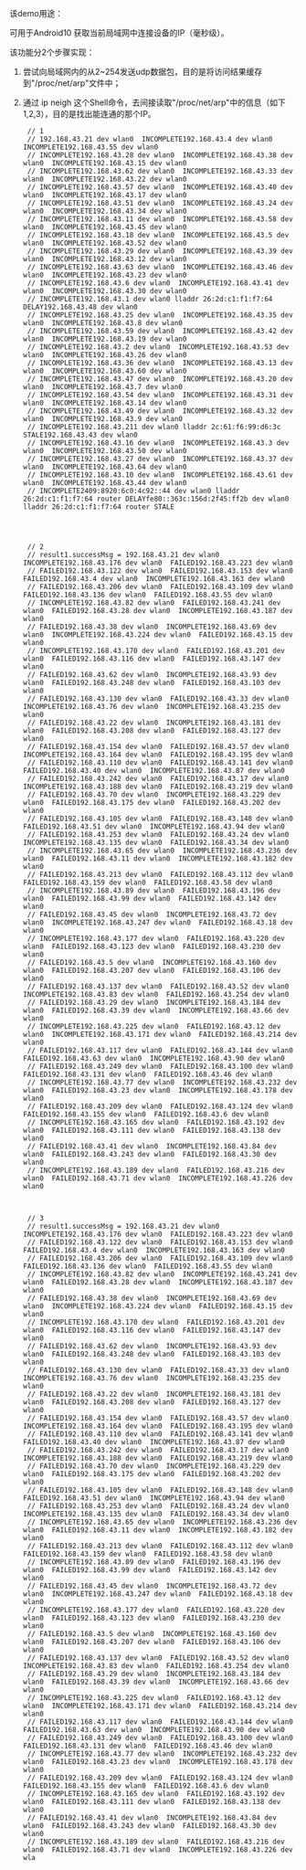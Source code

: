 该demo用途：

可用于Android10 获取当前局域网中连接设备的IP（毫秒级）。



该功能分2个步骤实现：

1. 尝试向局域网内的从2~254发送udp数据包，目的是将访问结果缓存到"/proc/net/arp"文件中；

2. 通过 ip neigh 这个Shell命令，去间接读取"/proc/net/arp"中的信息（如下1,2,3），目的是找出能连通的那个IP。

        // 1
        // 192.168.43.21 dev wlan0  INCOMPLETE192.168.43.4 dev wlan0  INCOMPLETE192.168.43.55 dev wlan0
        // INCOMPLETE192.168.43.28 dev wlan0  INCOMPLETE192.168.43.38 dev wlan0  INCOMPLETE192.168.43.15 dev wlan0
        // INCOMPLETE192.168.43.62 dev wlan0  INCOMPLETE192.168.43.33 dev wlan0  INCOMPLETE192.168.43.22 dev wlan0
        // INCOMPLETE192.168.43.57 dev wlan0  INCOMPLETE192.168.43.40 dev wlan0  INCOMPLETE192.168.43.17 dev wlan0
        // INCOMPLETE192.168.43.51 dev wlan0  INCOMPLETE192.168.43.24 dev wlan0  INCOMPLETE192.168.43.34 dev wlan0
        // INCOMPLETE192.168.43.11 dev wlan0  INCOMPLETE192.168.43.58 dev wlan0  INCOMPLETE192.168.43.45 dev wlan0
        // INCOMPLETE192.168.43.18 dev wlan0  INCOMPLETE192.168.43.5 dev wlan0  INCOMPLETE192.168.43.52 dev wlan0
        // INCOMPLETE192.168.43.29 dev wlan0  INCOMPLETE192.168.43.39 dev wlan0  INCOMPLETE192.168.43.12 dev wlan0
        // INCOMPLETE192.168.43.63 dev wlan0  INCOMPLETE192.168.43.46 dev wlan0  INCOMPLETE192.168.43.23 dev wlan0
        // INCOMPLETE192.168.43.6 dev wlan0  INCOMPLETE192.168.43.41 dev wlan0  INCOMPLETE192.168.43.30 dev wlan0
        // INCOMPLETE192.168.43.1 dev wlan0 lladdr 26:2d:c1:f1:f7:64 DELAY192.168.43.48 dev wlan0
        // INCOMPLETE192.168.43.25 dev wlan0  INCOMPLETE192.168.43.35 dev wlan0  INCOMPLETE192.168.43.8 dev wlan0
        // INCOMPLETE192.168.43.59 dev wlan0  INCOMPLETE192.168.43.42 dev wlan0  INCOMPLETE192.168.43.19 dev wlan0
        // INCOMPLETE192.168.43.2 dev wlan0  INCOMPLETE192.168.43.53 dev wlan0  INCOMPLETE192.168.43.26 dev wlan0
        // INCOMPLETE192.168.43.36 dev wlan0  INCOMPLETE192.168.43.13 dev wlan0  INCOMPLETE192.168.43.60 dev wlan0
        // INCOMPLETE192.168.43.47 dev wlan0  INCOMPLETE192.168.43.20 dev wlan0  INCOMPLETE192.168.43.7 dev wlan0
        // INCOMPLETE192.168.43.54 dev wlan0  INCOMPLETE192.168.43.31 dev wlan0  INCOMPLETE192.168.43.14 dev wlan0
        // INCOMPLETE192.168.43.49 dev wlan0  INCOMPLETE192.168.43.32 dev wlan0  INCOMPLETE192.168.43.9 dev wlan0
        // INCOMPLETE192.168.43.211 dev wlan0 lladdr 2c:61:f6:99:d6:3c STALE192.168.43.43 dev wlan0
        // INCOMPLETE192.168.43.16 dev wlan0  INCOMPLETE192.168.43.3 dev wlan0  INCOMPLETE192.168.43.50 dev wlan0
        // INCOMPLETE192.168.43.27 dev wlan0  INCOMPLETE192.168.43.37 dev wlan0  INCOMPLETE192.168.43.64 dev wlan0
        // INCOMPLETE192.168.43.10 dev wlan0  INCOMPLETE192.168.43.61 dev wlan0  INCOMPLETE192.168.43.44 dev wlan0
        // INCOMPLETE2409:8920:6c0:4c92::44 dev wlan0 lladdr 26:2d:c1:f1:f7:64 router DELAYfe80::363c:156d:2f45:ff2b dev wlan0 lladdr 26:2d:c1:f1:f7:64 router STALE




        // 2
        // result1.successMsg = 192.168.43.21 dev wlan0  INCOMPLETE192.168.43.176 dev wlan0  FAILED192.168.43.223 dev wlan0
        // FAILED192.168.43.122 dev wlan0  FAILED192.168.43.153 dev wlan0  FAILED192.168.43.4 dev wlan0  INCOMPLETE192.168.43.163 dev wlan0
        // FAILED192.168.43.206 dev wlan0  FAILED192.168.43.109 dev wlan0  FAILED192.168.43.136 dev wlan0  FAILED192.168.43.55 dev wlan0
        // INCOMPLETE192.168.43.82 dev wlan0  FAILED192.168.43.241 dev wlan0  FAILED192.168.43.28 dev wlan0  INCOMPLETE192.168.43.187 dev wlan0
        // FAILED192.168.43.38 dev wlan0  INCOMPLETE192.168.43.69 dev wlan0  INCOMPLETE192.168.43.224 dev wlan0  FAILED192.168.43.15 dev wlan0
        // INCOMPLETE192.168.43.170 dev wlan0  FAILED192.168.43.201 dev wlan0  FAILED192.168.43.116 dev wlan0  FAILED192.168.43.147 dev wlan0
        // FAILED192.168.43.62 dev wlan0  INCOMPLETE192.168.43.93 dev wlan0  FAILED192.168.43.248 dev wlan0  FAILED192.168.43.103 dev wlan0
        // FAILED192.168.43.130 dev wlan0  FAILED192.168.43.33 dev wlan0  INCOMPLETE192.168.43.76 dev wlan0  INCOMPLETE192.168.43.235 dev wlan0
        // FAILED192.168.43.22 dev wlan0  INCOMPLETE192.168.43.181 dev wlan0  FAILED192.168.43.208 dev wlan0  FAILED192.168.43.127 dev wlan0
        // FAILED192.168.43.154 dev wlan0  FAILED192.168.43.57 dev wlan0  INCOMPLETE192.168.43.164 dev wlan0  FAILED192.168.43.195 dev wlan0
        // FAILED192.168.43.110 dev wlan0  FAILED192.168.43.141 dev wlan0  FAILED192.168.43.40 dev wlan0  INCOMPLETE192.168.43.87 dev wlan0
        // FAILED192.168.43.242 dev wlan0  FAILED192.168.43.17 dev wlan0  INCOMPLETE192.168.43.188 dev wlan0  FAILED192.168.43.219 dev wlan0
        // FAILED192.168.43.70 dev wlan0  INCOMPLETE192.168.43.229 dev wlan0  FAILED192.168.43.175 dev wlan0  FAILED192.168.43.202 dev wlan0
        // FAILED192.168.43.105 dev wlan0  FAILED192.168.43.148 dev wlan0  FAILED192.168.43.51 dev wlan0  INCOMPLETE192.168.43.94 dev wlan0
        // FAILED192.168.43.253 dev wlan0  FAILED192.168.43.24 dev wlan0  INCOMPLETE192.168.43.135 dev wlan0  FAILED192.168.43.34 dev wlan0
        // INCOMPLETE192.168.43.65 dev wlan0  INCOMPLETE192.168.43.236 dev wlan0  FAILED192.168.43.11 dev wlan0  INCOMPLETE192.168.43.182 dev wlan0
        // FAILED192.168.43.213 dev wlan0  FAILED192.168.43.112 dev wlan0  FAILED192.168.43.159 dev wlan0  FAILED192.168.43.58 dev wlan0
        // INCOMPLETE192.168.43.89 dev wlan0  FAILED192.168.43.196 dev wlan0  FAILED192.168.43.99 dev wlan0  FAILED192.168.43.142 dev wlan0
        // FAILED192.168.43.45 dev wlan0  INCOMPLETE192.168.43.72 dev wlan0  INCOMPLETE192.168.43.247 dev wlan0  FAILED192.168.43.18 dev wlan0
        // INCOMPLETE192.168.43.177 dev wlan0  FAILED192.168.43.220 dev wlan0  FAILED192.168.43.123 dev wlan0  FAILED192.168.43.230 dev wlan0
        // FAILED192.168.43.5 dev wlan0  INCOMPLETE192.168.43.160 dev wlan0  FAILED192.168.43.207 dev wlan0  FAILED192.168.43.106 dev wlan0
        // FAILED192.168.43.137 dev wlan0  FAILED192.168.43.52 dev wlan0  INCOMPLETE192.168.43.83 dev wlan0  FAILED192.168.43.254 dev wlan0
        // FAILED192.168.43.29 dev wlan0  INCOMPLETE192.168.43.184 dev wlan0  FAILED192.168.43.39 dev wlan0  INCOMPLETE192.168.43.66 dev wlan0
        // INCOMPLETE192.168.43.225 dev wlan0  FAILED192.168.43.12 dev wlan0  INCOMPLETE192.168.43.171 dev wlan0  FAILED192.168.43.214 dev wlan0
        // FAILED192.168.43.117 dev wlan0  FAILED192.168.43.144 dev wlan0  FAILED192.168.43.63 dev wlan0  INCOMPLETE192.168.43.90 dev wlan0
        // FAILED192.168.43.249 dev wlan0  FAILED192.168.43.100 dev wlan0  FAILED192.168.43.131 dev wlan0  FAILED192.168.43.46 dev wlan0
        // INCOMPLETE192.168.43.77 dev wlan0  INCOMPLETE192.168.43.232 dev wlan0  FAILED192.168.43.23 dev wlan0  INCOMPLETE192.168.43.178 dev wlan0
        // FAILED192.168.43.209 dev wlan0  FAILED192.168.43.124 dev wlan0  FAILED192.168.43.155 dev wlan0  FAILED192.168.43.6 dev wlan0
        // INCOMPLETE192.168.43.165 dev wlan0  FAILED192.168.43.192 dev wlan0  FAILED192.168.43.111 dev wlan0  FAILED192.168.43.138 dev wlan0
        // FAILED192.168.43.41 dev wlan0  INCOMPLETE192.168.43.84 dev wlan0  FAILED192.168.43.243 dev wlan0  FAILED192.168.43.30 dev wlan0
        // INCOMPLETE192.168.43.189 dev wlan0  FAILED192.168.43.216 dev wlan0  FAILED192.168.43.71 dev wlan0  INCOMPLETE192.168.43.226 dev wlan0



        // 3
        // result1.successMsg = 192.168.43.21 dev wlan0  INCOMPLETE192.168.43.176 dev wlan0  FAILED192.168.43.223 dev wlan0
        // FAILED192.168.43.122 dev wlan0  FAILED192.168.43.153 dev wlan0  FAILED192.168.43.4 dev wlan0  INCOMPLETE192.168.43.163 dev wlan0
        // FAILED192.168.43.206 dev wlan0  FAILED192.168.43.109 dev wlan0  FAILED192.168.43.136 dev wlan0  FAILED192.168.43.55 dev wlan0
        // INCOMPLETE192.168.43.82 dev wlan0  INCOMPLETE192.168.43.241 dev wlan0  FAILED192.168.43.28 dev wlan0  INCOMPLETE192.168.43.187 dev wlan0
        // FAILED192.168.43.38 dev wlan0  INCOMPLETE192.168.43.69 dev wlan0  INCOMPLETE192.168.43.224 dev wlan0  FAILED192.168.43.15 dev wlan0
        // INCOMPLETE192.168.43.170 dev wlan0  FAILED192.168.43.201 dev wlan0  FAILED192.168.43.116 dev wlan0  FAILED192.168.43.147 dev wlan0
        // FAILED192.168.43.62 dev wlan0  INCOMPLETE192.168.43.93 dev wlan0  FAILED192.168.43.248 dev wlan0  FAILED192.168.43.103 dev wlan0
        // FAILED192.168.43.130 dev wlan0  FAILED192.168.43.33 dev wlan0  INCOMPLETE192.168.43.76 dev wlan0  INCOMPLETE192.168.43.235 dev wlan0
        // FAILED192.168.43.22 dev wlan0  INCOMPLETE192.168.43.181 dev wlan0  FAILED192.168.43.208 dev wlan0  FAILED192.168.43.127 dev wlan0
        // FAILED192.168.43.154 dev wlan0  FAILED192.168.43.57 dev wlan0  INCOMPLETE192.168.43.164 dev wlan0  FAILED192.168.43.195 dev wlan0
        // FAILED192.168.43.110 dev wlan0  FAILED192.168.43.141 dev wlan0  FAILED192.168.43.40 dev wlan0  INCOMPLETE192.168.43.87 dev wlan0
        // FAILED192.168.43.242 dev wlan0  FAILED192.168.43.17 dev wlan0  INCOMPLETE192.168.43.188 dev wlan0  FAILED192.168.43.219 dev wlan0
        // FAILED192.168.43.70 dev wlan0  INCOMPLETE192.168.43.229 dev wlan0  FAILED192.168.43.175 dev wlan0  FAILED192.168.43.202 dev wlan0
        // FAILED192.168.43.105 dev wlan0  FAILED192.168.43.148 dev wlan0  FAILED192.168.43.51 dev wlan0  INCOMPLETE192.168.43.94 dev wlan0
        // FAILED192.168.43.253 dev wlan0  FAILED192.168.43.24 dev wlan0  INCOMPLETE192.168.43.135 dev wlan0  FAILED192.168.43.34 dev wlan0
        // INCOMPLETE192.168.43.65 dev wlan0  INCOMPLETE192.168.43.236 dev wlan0  FAILED192.168.43.11 dev wlan0  INCOMPLETE192.168.43.182 dev wlan0
        // FAILED192.168.43.213 dev wlan0  FAILED192.168.43.112 dev wlan0  FAILED192.168.43.159 dev wlan0  FAILED192.168.43.58 dev wlan0
        // INCOMPLETE192.168.43.89 dev wlan0  FAILED192.168.43.196 dev wlan0  FAILED192.168.43.99 dev wlan0  FAILED192.168.43.142 dev wlan0
        // FAILED192.168.43.45 dev wlan0  INCOMPLETE192.168.43.72 dev wlan0  INCOMPLETE192.168.43.247 dev wlan0  FAILED192.168.43.18 dev wlan0
        // INCOMPLETE192.168.43.177 dev wlan0  FAILED192.168.43.220 dev wlan0  FAILED192.168.43.123 dev wlan0  FAILED192.168.43.230 dev wlan0
        // FAILED192.168.43.5 dev wlan0  INCOMPLETE192.168.43.160 dev wlan0  FAILED192.168.43.207 dev wlan0  FAILED192.168.43.106 dev wlan0
        // FAILED192.168.43.137 dev wlan0  FAILED192.168.43.52 dev wlan0  INCOMPLETE192.168.43.83 dev wlan0  FAILED192.168.43.254 dev wlan0
        // FAILED192.168.43.29 dev wlan0  INCOMPLETE192.168.43.184 dev wlan0  FAILED192.168.43.39 dev wlan0  INCOMPLETE192.168.43.66 dev wlan0
        // INCOMPLETE192.168.43.225 dev wlan0  FAILED192.168.43.12 dev wlan0  INCOMPLETE192.168.43.171 dev wlan0  FAILED192.168.43.214 dev wlan0
        // FAILED192.168.43.117 dev wlan0  FAILED192.168.43.144 dev wlan0  FAILED192.168.43.63 dev wlan0  INCOMPLETE192.168.43.90 dev wlan0
        // FAILED192.168.43.249 dev wlan0  FAILED192.168.43.100 dev wlan0  FAILED192.168.43.131 dev wlan0  FAILED192.168.43.46 dev wlan0
        // INCOMPLETE192.168.43.77 dev wlan0  INCOMPLETE192.168.43.232 dev wlan0  FAILED192.168.43.23 dev wlan0  INCOMPLETE192.168.43.178 dev wlan0
        // FAILED192.168.43.209 dev wlan0  FAILED192.168.43.124 dev wlan0  FAILED192.168.43.155 dev wlan0  FAILED192.168.43.6 dev wlan0
        // INCOMPLETE192.168.43.165 dev wlan0  FAILED192.168.43.192 dev wlan0  FAILED192.168.43.111 dev wlan0  FAILED192.168.43.138 dev wlan0
        // FAILED192.168.43.41 dev wlan0  INCOMPLETE192.168.43.84 dev wlan0  FAILED192.168.43.243 dev wlan0  FAILED192.168.43.30 dev wlan0
        // INCOMPLETE192.168.43.189 dev wlan0  FAILED192.168.43.216 dev wlan0  FAILED192.168.43.71 dev wlan0  INCOMPLETE192.168.43.226 dev wla